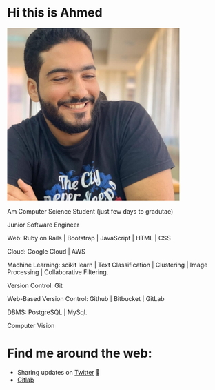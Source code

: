 # Hi this is Ahmed
<img src="https://raw.githubusercontent.com/a-abdellatif98/a-abdellatif98/master/Ahmed M.jpg" alt="banner that says Ahmed M. - J.software engineer" width="400" height="400">

Am Computer Science Student (just few days to gradutae)

Junior Software Engineer

Web: Ruby on Rails | Bootstrap | JavaScript | HTML | CSS

Cloud: Google Cloud | AWS

Machine Learning: scikit learn | Text Classification | Clustering | Image Processing | Collaborative Filtering.

Version Control: Git

Web-Based Version Control: Github | Bitbucket | GitLab

DBMS: PostgreSQL | MySql.

Computer Vision 


# Find me around the web:
  - Sharing updates on <a href="https://twitter.com/a_abdellatif98">Twitter</a> 💼
  - <a href="https://gitlab.com/a-abdellatif98/"> Gitlab</a>
